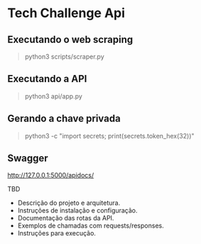 # Tech Challenge Api

## Executando o web scraping
> python3 scripts/scraper.py

## Executando a API
> python3 api/app.py

## Gerando a chave privada
> python3 -c "import secrets; print(secrets.token_hex(32))"

## Swagger
http://127.0.0.1:5000/apidocs/

TBD

* Descrição do projeto e arquitetura.
* Instruções de instalação e configuração.
* Documentação das rotas da API.
* Exemplos de chamadas com requests/responses.
* Instruções para execução.
